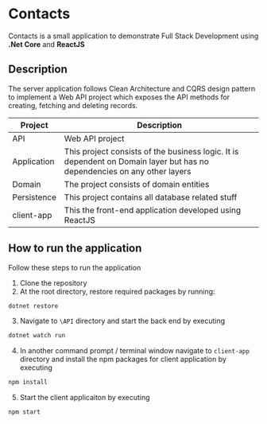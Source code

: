 # Contacts

Contacts is a small application to demonstrate Full Stack Development using **.Net Core** and **ReactJS**

## Description

The server application follows Clean Architecture and CQRS design pattern to implement a Web API project which exposes the API methods for creating, fetching and deleting records.

| Project | Description |
| ------- | ----------- |
| API     | Web API project |
| Application  | This project consists of the business logic. It is dependent on Domain layer but has no dependencies on any other layers |
| Domain  | The project consists of domain entities |
| Persistence | This project contains all database related stuff |
| client-app  | This the front-end application developed using ReactJS |

## How to run the application

Follow these steps to run the application

1. Clone the repository
2. At the root directory, restore required packages by running:
```bash
dotnet restore
```
3. Navigate to `\API` directory and start the back end by executing 
```bash
dotnet watch run
```

4. In another command prompt / terminal window navigate to `client-app` directory and install the npm packages for client application by executing
```bash
npm install
```

5. Start the client applicaiton by executing
```bash
npm start
```
